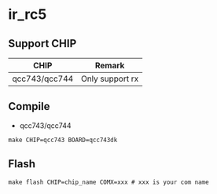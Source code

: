 # ir_rc5

## Support CHIP

|      CHIP        | Remark |
|:----------------:|:------:|
|qcc743/qcc744       | Only support rx       |

## Compile

- qcc743/qcc744

```
make CHIP=qcc743 BOARD=qcc743dk
```

## Flash

```
make flash CHIP=chip_name COMX=xxx # xxx is your com name
```